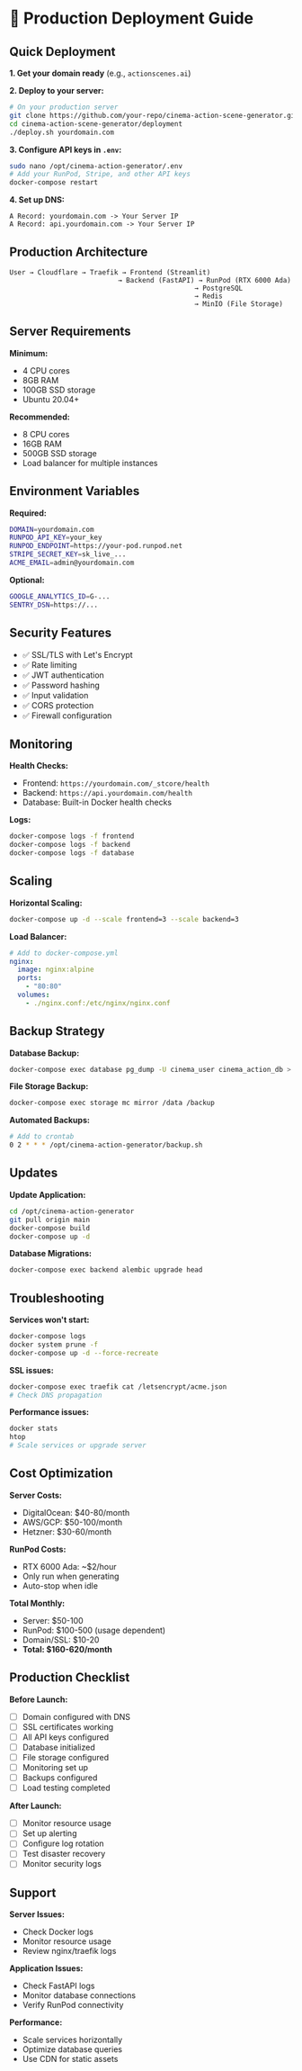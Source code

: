 # 🚀 Production Deployment Guide

## Quick Deployment

**1. Get your domain ready** (e.g., `actionscenes.ai`)

**2. Deploy to your server:**
```bash
# On your production server
git clone https://github.com/your-repo/cinema-action-scene-generator.git
cd cinema-action-scene-generator/deployment
./deploy.sh yourdomain.com
```

**3. Configure API keys in `.env`:**
```bash
sudo nano /opt/cinema-action-generator/.env
# Add your RunPod, Stripe, and other API keys
docker-compose restart
```

**4. Set up DNS:**
```
A Record: yourdomain.com -> Your Server IP
A Record: api.yourdomain.com -> Your Server IP
```

## Production Architecture

```
User → Cloudflare → Traefik → Frontend (Streamlit)
                           → Backend (FastAPI) → RunPod (RTX 6000 Ada)
                                              → PostgreSQL
                                              → Redis
                                              → MinIO (File Storage)
```

## Server Requirements

**Minimum:**
- 4 CPU cores
- 8GB RAM
- 100GB SSD storage
- Ubuntu 20.04+

**Recommended:**
- 8 CPU cores
- 16GB RAM
- 500GB SSD storage
- Load balancer for multiple instances

## Environment Variables

**Required:**
```bash
DOMAIN=yourdomain.com
RUNPOD_API_KEY=your_key
RUNPOD_ENDPOINT=https://your-pod.runpod.net
STRIPE_SECRET_KEY=sk_live_...
ACME_EMAIL=admin@yourdomain.com
```

**Optional:**
```bash
GOOGLE_ANALYTICS_ID=G-...
SENTRY_DSN=https://...
```

## Security Features

- ✅ SSL/TLS with Let's Encrypt
- ✅ Rate limiting
- ✅ JWT authentication
- ✅ Password hashing
- ✅ Input validation
- ✅ CORS protection
- ✅ Firewall configuration

## Monitoring

**Health Checks:**
- Frontend: `https://yourdomain.com/_stcore/health`
- Backend: `https://api.yourdomain.com/health`
- Database: Built-in Docker health checks

**Logs:**
```bash
docker-compose logs -f frontend
docker-compose logs -f backend
docker-compose logs -f database
```

## Scaling

**Horizontal Scaling:**
```bash
docker-compose up -d --scale frontend=3 --scale backend=3
```

**Load Balancer:**
```yaml
# Add to docker-compose.yml
nginx:
  image: nginx:alpine
  ports:
    - "80:80"
  volumes:
    - ./nginx.conf:/etc/nginx/nginx.conf
```

## Backup Strategy

**Database Backup:**
```bash
docker-compose exec database pg_dump -U cinema_user cinema_action_db > backup.sql
```

**File Storage Backup:**
```bash
docker-compose exec storage mc mirror /data /backup
```

**Automated Backups:**
```bash
# Add to crontab
0 2 * * * /opt/cinema-action-generator/backup.sh
```

## Updates

**Update Application:**
```bash
cd /opt/cinema-action-generator
git pull origin main
docker-compose build
docker-compose up -d
```

**Database Migrations:**
```bash
docker-compose exec backend alembic upgrade head
```

## Troubleshooting

**Services won't start:**
```bash
docker-compose logs
docker system prune -f
docker-compose up -d --force-recreate
```

**SSL issues:**
```bash
docker-compose exec traefik cat /letsencrypt/acme.json
# Check DNS propagation
```

**Performance issues:**
```bash
docker stats
htop
# Scale services or upgrade server
```

## Cost Optimization

**Server Costs:**
- DigitalOcean: $40-80/month
- AWS/GCP: $50-100/month
- Hetzner: $30-60/month

**RunPod Costs:**
- RTX 6000 Ada: ~$2/hour
- Only run when generating
- Auto-stop when idle

**Total Monthly:**
- Server: $50-100
- RunPod: $100-500 (usage dependent)
- Domain/SSL: $10-20
- **Total: $160-620/month**

## Production Checklist

**Before Launch:**
- [ ] Domain configured with DNS
- [ ] SSL certificates working
- [ ] All API keys configured
- [ ] Database initialized
- [ ] File storage configured
- [ ] Monitoring set up
- [ ] Backups configured
- [ ] Load testing completed

**After Launch:**
- [ ] Monitor resource usage
- [ ] Set up alerting
- [ ] Configure log rotation
- [ ] Test disaster recovery
- [ ] Monitor security logs

## Support

**Server Issues:**
- Check Docker logs
- Monitor resource usage
- Review nginx/traefik logs

**Application Issues:**
- Check FastAPI logs
- Monitor database connections
- Verify RunPod connectivity

**Performance:**
- Scale services horizontally
- Optimize database queries
- Use CDN for static assets